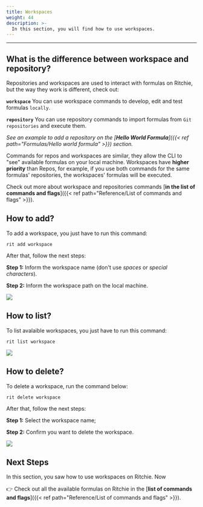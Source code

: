 ```yaml
---
title: Workspaces
weight: 44
description: >-
  In this section, you will find how to use workspaces.
---
```


---

## What is the difference between workspace and repository?

Repositories and workspaces are used to interact with formulas on Ritchie, but the way they work is different, check out:

**`workspace`** You can use workspace commands to develop, edit and test formulas `locally`.

**`repository`** You can use repository commands to import formulas from `Git repositories` and execute them.

*See an example to add a repository on the [**Hello World Formula**]({{< ref path="Formulas/Hello world formula" >}}) section.*

Commands for repos and workspaces are similar, they allow the CLI to "see" available formulas on your local machine. Workspaces have **higher priority** than Repos, for example, if you use both commands for the same formulas' repositories, the workspaces' formulas will be executed.

Check out more about workspace and repositories commands [**in the list of commands and flags**]({{< ref path="Reference/List of commands and flags" >}}).

## How to add?

To add a workspace, you just have to run this command:

```text
rit add workspace
```

After that, follow the next steps:

**Step 1:** Inform the workspace name (don't use *spaces* or *special characters*).

**Step 2:** Inform the workspace path on the local machine.

![](/shared/rit-add-workspace.gif)

## How to list?

To list avalaible workspaces, you just have to run this command:

```text
rit list workspace
```

![](/shared/rit-list-workspace.gif)

## How to delete?

To delete a workspace, run the command below:

```text
rit delete workspace
```

After that, follow the next steps:

**Step 1:** Select the workspace name;

**Step 2:** Confirm you want to delete the workspace.

![](/shared/rit-delete-workspace.gif)

## Next Steps

In this section, you saw how to use workspaces on Ritchie. Now

👉 Check out all the available formulas on Ritchie in the [**list of commands and flags**]({{< ref path="Reference/List of commands and flags" >}}).
